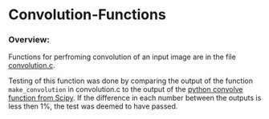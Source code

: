 # Convolution-Functions

### Overview:
Functions for perfroming convolution of an input image are in the file [convolution.c](https://github.com/g-hurst/Convolution-Functions/blob/main/convolution.c).

Testing of this function was done by comparing the output of the function `make_convolution` in convolution.c to the output of the [python convolve function from Scipy](https://docs.scipy.org/doc/scipy/reference/generated/scipy.signal.convolve.html). If the difference in each number between the outputs is less then 1%, the test was deemed to have passed.  